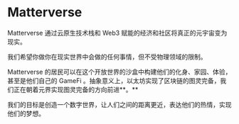# Matterverse

Matterverse 通过云原生技术栈和 Web3 赋能的经济和社区将真正的元宇宙变为现实。

我们希望你做你在现实世界中会做的任何事情，但不受物理领域的限制。

Matterverse 的居民可以在这个开放世界的沙盒中构建他们的化身、家园、体验，甚至是他们自己的 GameFi 。抽象意义上，以太坊实现了区块链的图灵完备，我们正在朝着元界实现图灵完备的方向前进**。** 

我们的目标是创造一个数字世界，让人们之间的距离更近，表达他们的热情，实现他们的梦想。
